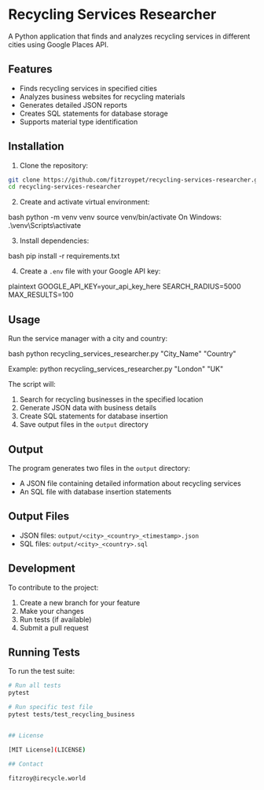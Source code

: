 # Recycling Services Researcher

A Python application that finds and analyzes recycling services in different cities using Google Places API.

## Features

- Finds recycling services in specified cities
- Analyzes business websites for recycling materials
- Generates detailed JSON reports
- Creates SQL statements for database storage
- Supports material type identification

## Installation

1. Clone the repository:

```bash
git clone https://github.com/fitzroypet/recycling-services-researcher.git
cd recycling-services-researcher
```

2. Create and activate virtual environment:

bash
python -m venv venv
source venv/bin/activate 
On Windows: .\venv\Scripts\activate

3. Install dependencies:

bash
pip install -r requirements.txt

4. Create a `.env` file with your Google API key:

plaintext
GOOGLE_API_KEY=your_api_key_here
SEARCH_RADIUS=5000
MAX_RESULTS=100

## Usage

Run the service manager with a city and country:

bash
python recycling_services_researcher.py "City_Name" "Country"

Example:
python recycling_services_researcher.py "London" "UK"

The script will:
1. Search for recycling businesses in the specified location
2. Generate JSON data with business details
3. Create SQL statements for database insertion
4. Save output files in the `output` directory

## Output

The program generates two files in the `output` directory:
- A JSON file containing detailed information about recycling services
- An SQL file with database insertion statements

## Output Files

- JSON files: `output/<city>_<country>_<timestamp>.json`
- SQL files: `output/<city>_<country>.sql`


## Development

To contribute to the project:

1. Create a new branch for your feature
2. Make your changes
3. Run tests (if available)
4. Submit a pull request


## Running Tests

To run the test suite:

```bash
# Run all tests
pytest

# Run specific test file
pytest tests/test_recycling_business


## License

[MIT License](LICENSE)

## Contact

fitzroy@irecycle.world